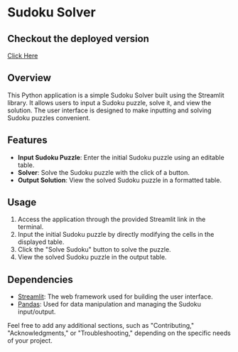 # Sudoku Solver

## Checkout the deployed version
[Click Here](https://sudokusolver-s9ozswfh576df7mszhkmjy.streamlit.app/)


## Overview

This Python application is a simple Sudoku Solver built using the Streamlit library. It allows users to input a Sudoku puzzle, solve it, and view the solution. The user interface is designed to make inputting and solving Sudoku puzzles convenient.

## Features

- **Input Sudoku Puzzle**: Enter the initial Sudoku puzzle using an editable table.
- **Solver**: Solve the Sudoku puzzle with the click of a button.
- **Output Solution**: View the solved Sudoku puzzle in a formatted table.


## Usage

1. Access the application through the provided Streamlit link in the terminal.
2. Input the initial Sudoku puzzle by directly modifying the cells in the displayed table.
3. Click the "Solve Sudoku" button to solve the puzzle.
4. View the solved Sudoku puzzle in the output table.

## Dependencies

- [Streamlit](https://www.streamlit.io/): The web framework used for building the user interface.
- [Pandas](https://pandas.pydata.org/): Used for data manipulation and managing the Sudoku input/output.


Feel free to add any additional sections, such as "Contributing," "Acknowledgments," or "Troubleshooting," depending on the specific needs of your project.
